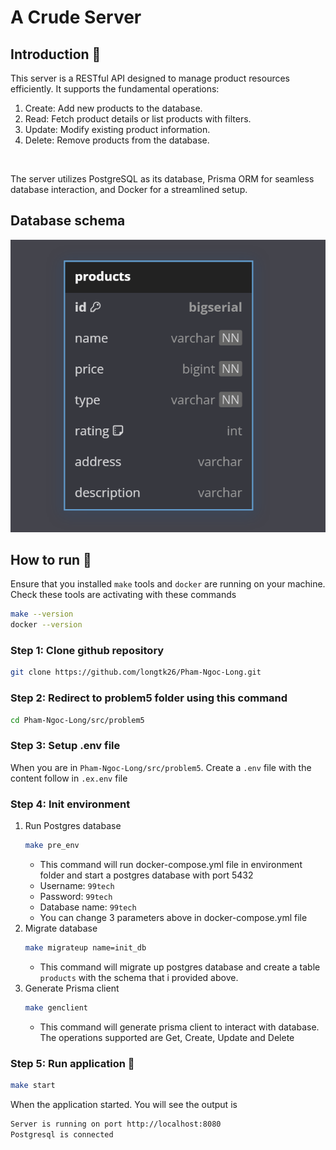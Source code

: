 # A Crude Server

## Introduction 🔖
This server is a RESTful API designed to manage product resources efficiently. It supports the fundamental operations:

1. Create: Add new products to the database.
2. Read: Fetch product details or list products with filters.
3. Update: Modify existing product information.
4. Delete: Remove products from the database.
<br/>

The server utilizes PostgreSQL as its database, Prisma ORM for seamless database interaction, and Docker for a streamlined setup.
## Database schema
![schema](imgs/schema.png)

## How to run 🤔
Ensure that you installed `make` tools and `docker` are running on your machine.
<br/>
Check these tools are activating with these commands
```bash
make --version
docker --version
```

### Step 1: Clone github repository
```bash
git clone https://github.com/longtk26/Pham-Ngoc-Long.git
```
### Step 2: Redirect to problem5 folder using this command

```bash
cd Pham-Ngoc-Long/src/problem5
```
### Step 3: Setup .env file
When you are in `Pham-Ngoc-Long/src/problem5`. Create a `.env` file with the content follow in `.ex.env` file

### Step 4: Init environment
1. Run Postgres database
    ```bash
    make pre_env
    ```
    - This command will run docker-compose.yml file in environment folder and start a postgres database with port 5432
    - Username: `99tech`
    - Password: `99tech`
    - Database name: `99tech`   
    - You can change 3 parameters above in docker-compose.yml file
2. Migrate database
    ```bash
    make migrateup name=init_db
    ```
    - This command will migrate up postgres database and create a table `products` with the schema that i provided above.
3. Generate Prisma client 
    ```bash
    make genclient
    ```
    - This command will generate prisma client to interact with database. The operations supported are Get, Create, Update and Delete

### Step 5: Run application 🎇
```bash
make start
```
When the application started. You will see the output is
```bash
Server is running on port http://localhost:8080
Postgresql is connected
```